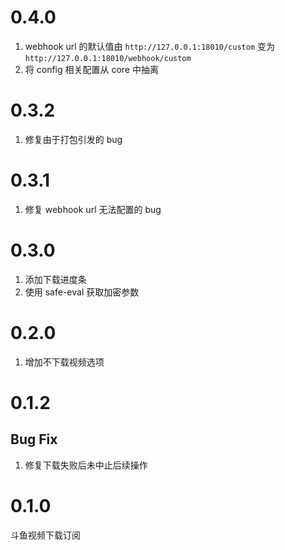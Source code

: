 # 0.4.0

1. webhook url 的默认值由 `http://127.0.0.1:18010/custom` 变为 `http://127.0.0.1:18010/webhook/custom`
2. 将 config 相关配置从 core 中抽离

# 0.3.2

1. 修复由于打包引发的 bug

# 0.3.1

1. 修复 webhook url 无法配置的 bug

# 0.3.0

1. 添加下载进度条
2. 使用 safe-eval 获取加密参数

# 0.2.0

1. 增加不下载视频选项

# 0.1.2

## Bug Fix

1. 修复下载失败后未中止后续操作

# 0.1.0

斗鱼视频下载订阅
